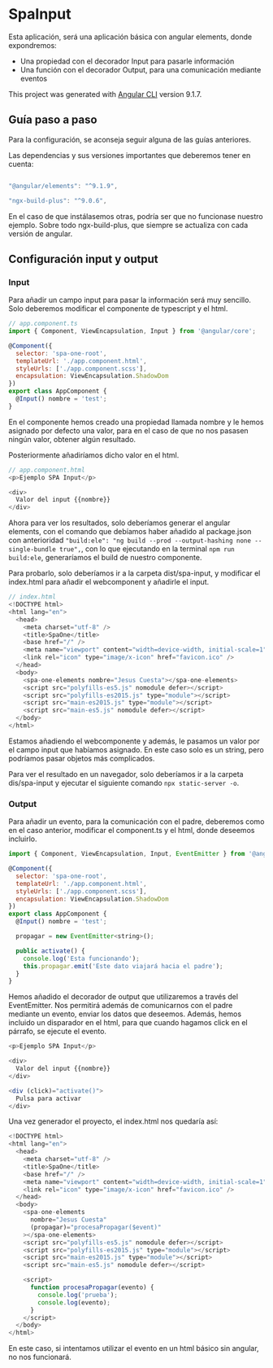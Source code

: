 # SpaInput

Esta aplicación, será una aplicación básica con angular elements, donde expondremos:

- Una propiedad con el decorador Input para pasarle información
- Una función con el decorador Output, para una comunicación mediante eventos

This project was generated with [Angular CLI](https://github.com/angular/angular-cli) version 9.1.7.

## Guía paso a paso

Para la configuración, se aconseja seguir alguna de las guías anteriores.

Las dependencias y sus versiones importantes que deberemos tener en cuenta:

```js

"@angular/elements": "^9.1.9",

"ngx-build-plus": "^9.0.6",

```

En el caso de que instálasemos otras, podría ser que no funcionase nuestro ejemplo. Sobre todo ngx-build-plus, que siempre se actualiza con cada versión de angular.

## Configuración input y output

### Input

Para añadir un campo input para pasar la información será muy sencillo. Solo deberemos modificar el componente de typescript y el html.

```js
// app.component.ts
import { Component, ViewEncapsulation, Input } from '@angular/core';

@Component({
  selector: 'spa-one-root',
  templateUrl: './app.component.html',
  styleUrls: ['./app.component.scss'],
  encapsulation: ViewEncapsulation.ShadowDom
})
export class AppComponent {
  @Input() nombre = 'test';
}

```

En el componente hemos creado una propiedad llamada nombre y le hemos asignado por defecto una valor, para en el caso de que no nos pasasen ningún valor, obtener algún resultado.

Posteriormente añadiríamos dicho valor en el html.

```js
// app.component.html
<p>Ejemplo SPA Input</p>

<div>
  Valor del input {{nombre}}
</div>
```

Ahora para ver los resultados, solo deberíamos generar el angular elements, con el comando que debíamos haber añadido al package.json con anterioridad `"build:ele": "ng build --prod --output-hashing none --single-bundle true",`, con lo que ejecutando en la terminal `npm run build:ele`, generaríamos el build de nuestro componente.

Para probarlo, solo deberíamos ir a la carpeta dist/spa-input, y modificar el index.html para añadir el webcomponent y añadirle el input.

```js
// index.html
<!DOCTYPE html>
<html lang="en">
  <head>
    <meta charset="utf-8" />
    <title>SpaOne</title>
    <base href="/" />
    <meta name="viewport" content="width=device-width, initial-scale=1" />
    <link rel="icon" type="image/x-icon" href="favicon.ico" />
  </head>
  <body>
    <spa-one-elements nombre="Jesus Cuesta"></spa-one-elements>
    <script src="polyfills-es5.js" nomodule defer></script>
    <script src="polyfills-es2015.js" type="module"></script>
    <script src="main-es2015.js" type="module"></script>
    <script src="main-es5.js" nomodule defer></script>
  </body>
</html>

```

Estamos añadiendo el webcomponente y además, le pasamos un valor por el campo input que habíamos asignado. En este caso solo es un string, pero podríamos pasar objetos más complicados.

Para ver el resultado en un navegador, solo deberíamos ir a la carpeta dis/spa-input y ejecutar el siguiente comando `npx static-server -o`.

### Output

Para añadir un evento, para la comunicación con el padre, deberemos como en el caso anterior, modificar el component.ts y el html, donde deseemos incluirlo.

```js
import { Component, ViewEncapsulation, Input, EventEmitter } from '@angular/core';

@Component({
  selector: 'spa-one-root',
  templateUrl: './app.component.html',
  styleUrls: ['./app.component.scss'],
  encapsulation: ViewEncapsulation.ShadowDom
})
export class AppComponent {
  @Input() nombre = 'test';

  propagar = new EventEmitter<string>();

  public activate() {
    console.log('Esta funcionando');
    this.propagar.emit('Este dato viajará hacia el padre');
  }
}
```

Hemos añadido el decorador de output que utilizaremos a través del EventEmitter. Nos permitirá además de comunicarnos con el padre mediante un evento, enviar los datos que deseemos. Además, hemos incluido un disparador en el html, para que cuando hagamos click en el párrafo, se ejecute el evento.

```js
<p>Ejemplo SPA Input</p>

<div>
  Valor del input {{nombre}}
</div>

<div (click)="activate()">
  Pulsa para activar
</div>

```

Una vez generador el proyecto, el index.html nos quedaría así:

```js
<!DOCTYPE html>
<html lang="en">
  <head>
    <meta charset="utf-8" />
    <title>SpaOne</title>
    <base href="/" />
    <meta name="viewport" content="width=device-width, initial-scale=1" />
    <link rel="icon" type="image/x-icon" href="favicon.ico" />
  </head>
  <body>
    <spa-one-elements
      nombre="Jesus Cuesta"
      (propagar)="procesaPropagar($event)"
    ></spa-one-elements>
    <script src="polyfills-es5.js" nomodule defer></script>
    <script src="polyfills-es2015.js" type="module"></script>
    <script src="main-es2015.js" type="module"></script>
    <script src="main-es5.js" nomodule defer></script>

    <script>
      function procesaPropagar(evento) {
        console.log('prueba');
        console.log(evento);
      }
    </script>
  </body>
</html>

```

En este caso, si intentamos utilizar el evento en un html básico sin angular, no nos funcionará.

